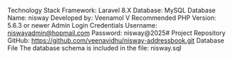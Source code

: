 Technology Stack
Framework: Laravel 8.X
Database: MySQL
Database Name: nisway
Developed by: Veenamol V
Recommended PHP Version: 5.6.3 or newer
Admin Login Credentials
Username: niswayadmin@hopmail.com
Password: nisway@2025#
Project Repository
GitHub: https://github.com/veenavidhu/nisway-addressbook.git
Database File
The database schema is included in the file: nisway.sql
